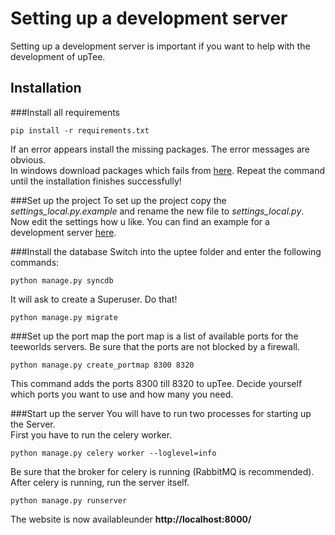 Setting up a development server
===============================
Setting up a development server is important if you want to help with the development of upTee.

Installation
------------
###Install all requirements    
```
pip install -r requirements.txt
```
If an error appears install the missing packages. The error messages are obvious.    
In windows download packages which fails from [here](http://www.lfd.uci.edu/~gohlke/pythonlibs/).
Repeat the command until the installation finishes successfully!

###Set up the project
To set up the project copy the _settings_local.py.example_ and rename the new file to _settings_local.py_.    
Now edit the settings how u like. You can find an example for a development server [here](https://github.com/upTee/upTee/blob/master/docs/settings_local.py).

###Install the database
Switch into the uptee folder and enter the following commands:    
```
python manage.py syncdb
```
It will ask to create a Superuser. Do that!    
```
python manage.py migrate
```

###Set up the port map
the port map is a list of available ports for the teeworlds servers. Be sure that the ports are not blocked by a firewall.    
```
python manage.py create_portmap 8300 8320
```
This command adds the ports 8300 till 8320 to upTee. Decide yourself which ports you want to use and how many you need.

###Start up the server
You will have to run two processes for starting up the Server.    
First you have to run the celery worker.    
```
python manage.py celery worker --loglevel=info
```
Be sure that the broker for celery is running (RabbitMQ is recommended).    
After celery is running, run the server itself.
```
python manage.py runserver
```
The website is now availableunder __http://localhost:8000/__
